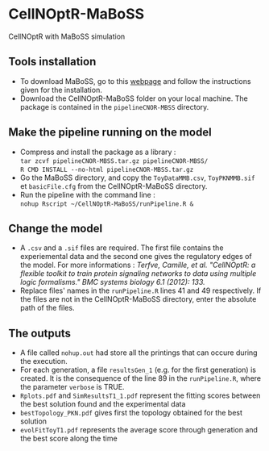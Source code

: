 # CellNOptR-MaBoSS
CellNOptR with MaBoSS simulation

## Tools installation

* To download MaBoSS, go to this [webpage](https://maboss.curie.fr) and follow the instructions given for the installation.
* Download the CellNOptR-MaBoSS folder on your local machine. The package is contained in the `pipelineCNOR-MBSS` directory.

## Make the pipeline running on the model

* Compress and install the package as a library :  
`tar zcvf pipelineCNOR-MBSS.tar.gz pipelineCNOR-MBSS/`  
`R CMD INSTALL --no-html pipelineCNOR-MBSS.tar.gz`
* Go the MaBoSS directory, and copy the `ToyDataMMB.csv`, `ToyPKNMMB.sif` et `basicFile.cfg` from the CellNOptR-MaBoSS directory.
* Run the pipeline with the command line :  
`nohup Rscript ~/CellNOptR-MaBoSS/runPipeline.R &`

## Change the model

* A `.csv` and a `.sif` files are required. The first file contains the experiemental data and the second one gives the regulatory edges
of the model. For more informations : *Terfve, Camille, et al. "CellNOptR: a flexible toolkit to train protein signaling networks to data using multiple logic formalisms." BMC systems biology 6.1 (2012): 133.*
* Replace files' names in the `runPipeline.R` lines 41 and 49 respectively. If the files are not in the CellNOptR-MaBoSS directory, enter
the absolute path of the files.

## The outputs

* A file called `nohup.out` had store  all the printings that can occure during the execution.
* For each generation, a file `resultsGen_1` (e.g. for the first generation) is created. It is the consequence of the line 89 in the `runPipeline.R`, where the parameter `verbose` is TRUE.
* `Rplots.pdf` and `SimResultsT1_1.pdf` represent the fitting scores between the best solution found and the experimental data
* `bestTopology_PKN.pdf` gives first the topology obtained for the best solution
* `evolFitToyT1.pdf` represents the average score through generation and the best score along the time

